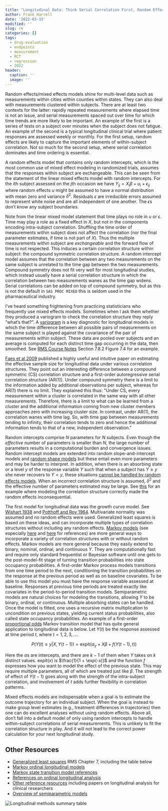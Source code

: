 ```yaml
---
title: "Longitudinal Data: Think Serial Correlation First, Random Effects Second"
author: Frank Harrell
date: '2022-03-15'
modified: ''
slug: re
categories: []
tags:
  - drug-evaluation
  - endpoints
  - measurement
  - RCT
  - regression
  - 2022
header:
  caption: ''
  image: ''
---
```

Random effects/mixed effects models shine for multi-level data such as measurements within cities within counties within states.  They can also deal with measurements clustered within subjects.  There are at least two contexts for the latter: rapidly repeated measurements where elapsed time is not an issue, and serial measurements spaced out over time for which time trends are more likely to be important.  An example of the first is a series of tests on a subject over minutes when the subject does not fatigue.  An example of the second is a typical longitudinal clinical trial where patient responses are assessed weekly or monthly.  For the first setup, random effects are likely to capture the important elements of within-subject correlation.  Not so much for the second setup, where serial correlation dominates and time ordering is essential.

A random effects model that contains only random intercepts, which is the most common use of mixed effect modeling in randomized trials, assumes that the responses within subject are exchangeable.  This can be seen from the statement of the linear mixed effects model with random intercepts.  For the $i$th subject assessed on the $j$th occasion we have $Y_{ij} = X_{i}\beta + u_{i} + \epsilon_{ij}$ where random effects $u$ might be assumed to have a normal distribution with mean zero and variance $\delta^2$.  Residuals $\epsilon$ are irreducible errors assumed to represent white noise and are all independent of one another.  The $\epsilon$s don’t know any subject boundaries.

Note from the linear mixed model statement that time plays no role in $u$ or $\epsilon$.  Time may play a role as a fixed effect in $X$, but not in the components encoding intra-subject correlation.  Shuffling the time order of measurements within subject does not affect the correlation (nor the final parameter estimates, if time is not part of $X$).  Thus the multiple measurements within subject are _exchangeable_ and the forward flow of time is not respected.  This induces a certain correlation structure within subject: the compound symmetric correlation structure.  A random intercept model assumes that the correlation between any two measurements on the same subject is unrelated to the time gap between the two measurements.  Compound symmetry does not fit very well for most longitudinal studies, which instead usually have a serial correlation structure in which the correlation between two measurements wanes as the time gap widens.  Serial correlations can be added on top of compound symmetry, but as this is not the default in `SAS PROC MIXED` this is seldom used in the pharmaceutical industry.

I’ve heard something frightening from practicing statisticians who frequently use mixed effects models. Sometimes when I ask them whether they produced a variogram to check the correlation structure they reply “what’s that?”.  A [variogram](https://en.wikipedia.org/wiki/Variogram) is a key diagnostic for longitudinal models in which the time difference between all possible pairs of measurements on the same subject is played against the covariance of the pair of measurements within subject.  These data are pooled over subjects and an average is computed for each distinct time gap occurring in the data, then smoothed.  See [RMS Course Notes](https://hbiostat.org/doc/rms.pdf) Section 7.8.2 Figure 7.4 for an example.

[Faes et al 2009](https://www.tandfonline.com/doi/abs/10.1198/tast.2009.08196) published a highly useful and intuitive paper on estimating the effective sample size for longitudinal data under various correlation structures.  They point out an interesting difference between a compound symmetric (CS) correlation structure and a first-order autoregressive serial correlation structure (AR(1)).  Under compound symmetry there is a limit to the information added by additional observations per subject, whereas for AR(1) there is no limit.  They explained this thus: "Under CS, every measurement within a cluster is correlated in the same way with all other measurements.  Therefore, there is a limit to what can be learned from a cluster and the additional information coming from new cluster members approaches zero with increasing cluster size.  In contrast, under AR(1), the correlation wanes with time lag.  So, with time gap between measurements tending to infinity, their correlation tends to zero and hence the additional information tends to that of a new, independent observation."

Random intercepts comprise $N$ parameters for $N$ subjects.  Even though the _effective_ number of parameters is smaller than $N$, the large number of parameters results in a computational burden and convergence issues.  Random intercept models are extended into random slope-and-intercept models and [random shape models](https://www.jstor.org/stable/27595574) but these entail even more parameters and may be harder to interpret.  In addition, when there is an absorbing state or a level $y$ of the response variable $Y$ such that when a subject has $Y\geq y$ she never recovers to $Y<y$, these situations [cannot be handled by random effects models](https://onlinelibrary.wiley.com/doi/10.1002/sim.9366).  When an incorrect correlation structure is assumed, $\delta^2$ and the effective number of parameters estimated may be large.  See [this](https://hbiostat.org/proj/covid19/orchid.html#markov-model-with-random-effects) for an example where modeling the correlation structure correctly made the random effects inconsequential.

The first model for longitudinal data was the growth curve model.  See [Wishart 1938](https://www.jstor.org/stable/2332221) and [Potthoff and Roy 1964](https://doi.org/10.1093/biomet/51.3-4.313).  Multivariate normality was assumed and no random effects were used.  Generalized least squares is based on these ideas, and can incorporate multiple types of correlation structures without including any random effects.  [Markov models](https://hbiostat.org/proj/covid19) (see especially [here](https://hbiostat.org/proj/covid19/ordmarkov.html) and [here](https://hbiostat.org/bib/markov.html) for references) are more general ways to incorporate a variety of correlation structures with or without random effects.  Markov models are more general because they easily extend to binary, nominal, ordinal, and continuous $Y$.  They are computationally fast and require only standard frequentist or Bayesian software until one gets to the post-model-fit stage of turning transition probabilities into state occupancy probabilities.  A first-order Markov process models transitions from one time period to the next, conditioning the transition probabilities on the response at the previous period as well as on baseline covariates.  To be able to use this model you must have the response variable assessed at baseline.  Responses at previous time periods are treated exactly like covariates in the period-to-period transition models.  Semiparametric models are natural choices for modeling the transitions, allowing $Y$ to be binary, ordinal, or continuous.  Multiple absorbing states can be handled.  Once the model is fitted, one uses a recursive matrix multiplication to uncondition on previous states, yielding current status probabilities, also called state occupancy probabilities.  An example of a first-order [proportional odds](https://hbiostat.org/bib/po) Markov transition model that has quite general application to longitudinal data is below.  Let $Y(t)$ be the response assessed at time period $t$, where $t=1,2,3,...$.

$$P(Y(t)\geq y | X, Y(t-1)) = \mathrm{expit}(\alpha_{y} + X\beta + f(Y(t-1), t))$$

Here the $\alpha$s are intercepts, and there are $k-1$ of them when $Y$ takes on $k$ distinct values.
$\mathrm{expit}(x)$ is $\frac{1}{1 + \exp(-x)}$ and the function $f$ expresses how you want to model the effect of the previous state.  This may require multiple parameters, all of which are treated just like $\beta$.  The strength of effect of $Y(t-1)$ goes along with the strength of the intra-subject correlation, and involvement of $t$ adds further flexibility in correlation patterms.

Mixed effects models are indispensable when a goal is to estimate the outcome trajectory for an individual subject.  When the goal is instead to make group level estimates (e.g., treatment differences in trajectories) then one can do excellent analyses without using random effects.  Above all, don’t fall into a default model of only using random intercepts to handle within-subject correlations of serial measurements.  This is unlikely to fit the correlation structure in play.  And it will not lead to the correct power calculation for your next longitudinal study.

## Other Resources

* [Generalized least squares](https://hbiostat.org/rms) RMS Chapter 7, including the table below
* [Markov ordinal longitudinal models](https://hbiostat.org/proj/covid19)
* [Markov state transition model references](http://hbiostat.org/bib/markov.html)
* [References on ordinal longitudinal analysis](http://hbiostat.org/bib/ordSerial.html)
* [Other reference resources](https://hbiostat.org/bib) including papers on longitudinal analysis for clinical researchers
* [Overview of semiparametric models](https://hbiostat.org/bib/po)

<img src="https://hbiostat.org/img/longitudinal.svg" alt="Longitudinal methods summary table">

